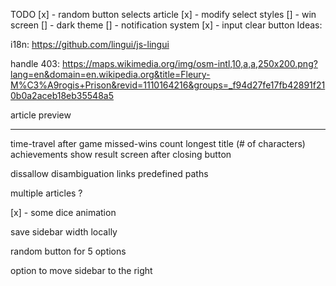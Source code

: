 TODO
[x] - random button selects article
[x] - modify select styles
[] - win screen
[] - dark theme
[] - notification system
[x] - input clear button
Ideas:

i18n: https://github.com/lingui/js-lingui

handle 403:
https://maps.wikimedia.org/img/osm-intl,10,a,a,250x200.png?lang=en&domain=en.wikipedia.org&title=Fleury-M%C3%A9rogis+Prison&revid=1110164216&groups=_f94d27fe17fb42891f210b0a2aceb18eb35548a5

article preview

---

time-travel after game
missed-wins count
longest title (# of characters)
achievements
show result screen after closing button

dissallow disambiguation links
predefined paths

multiple articles ?

[x] - some dice animation

save sidebar width locally

random button for 5 options

option to move sidebar to the right
